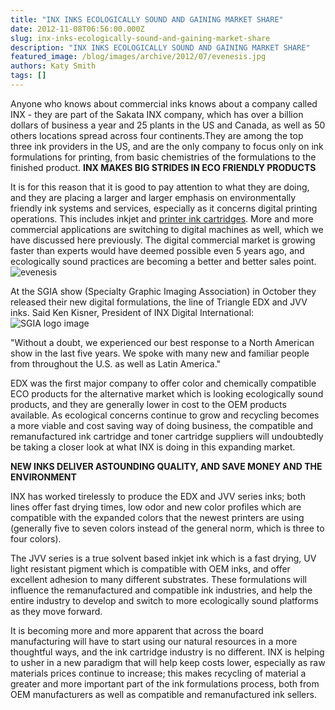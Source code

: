 ```yaml
---
title: "INX INKS ECOLOGICALLY SOUND AND GAINING MARKET SHARE"
date: 2012-11-08T06:56:00.000Z
slug: inx-inks-ecologically-sound-and-gaining-market-share
description: "INX INKS ECOLOGICALLY SOUND AND GAINING MARKET SHARE"
featured_image: /blog/images/archive/2012/07/evenesis.jpg
authors: Katy Smith
tags: []
---
```


Anyone who knows about commercial inks knows about a company called INX - they are part of the Sakata INX company, which has over a billion dollars of business a year and 25 plants in the US and Canada, as well as 50 others locations spread across four continents.They are among the top three ink providers in the US, and are the only company to focus only on ink formulations for printing, from basic chemistries of the formulations to the finished product.
**INX MAKES BIG STRIDES IN ECO FRIENDLY PRODUCTS**

It is for this reason that it is good to pay attention to what they are doing, and they are placing a larger and larger emphasis on environmentally friendly ink systems and services, especially as it concerns digital printing operations. This includes inkjet and [printer ink cartridges](https://www.tomatoink.com/). More and more commercial applications are switching to digital machines as well, which we have discussed here previously. The digital commercial market is growing faster than experts would have deemed possible even 5 years ago, and ecologically sound practices are becoming a better and better sales point.
![evenesis](/blog/images/archive/2012/07/evenesis-480x280.jpg)

At the SGIA show (Specialty Graphic Imaging Association) in October they released their new digital formulations, the line of Triangle EDX and JVV inks. Said Ken Kisner, President of INX Digital International:
![SGIA logo image](/blog/images/archive/2012/11/sgia_10287252.jpg)

"Without a doubt, we experienced our best response to a North American show in the last five years. We spoke with many new and familiar people from throughout the U.S. as well as Latin America."

EDX was the first major company to offer color and chemically compatible ECO products for the alternative market which is looking ecologically sound products, and they are generally lower in cost to the OEM products available. As ecological concerns continue to grow and recycling becomes a more viable and cost saving way of doing business, the compatible and remanufactured ink cartridge and toner cartridge suppliers will undoubtedly be taking a closer look at what INX is doing in this expanding market.

**NEW INKS DELIVER ASTOUNDING QUALITY, AND SAVE MONEY AND THE ENVIRONMENT**

INX has worked tirelessly to produce the EDX and JVV series inks; both lines offer fast drying times, low odor and new color profiles which are compatible with the expanded colors that the newest printers are using (generally five to seven colors instead of the general norm, which is three to four colors).

The JVV series is a true solvent based inkjet ink which is a fast drying, UV light resistant pigment which is compatible with OEM inks, and offer excellent adhesion to many different substrates. These formulations will influence the remanufactured and compatible ink industries, and help the entire industry to develop and switch to more ecologically sound platforms as they move forward.

It is becoming more and more apparent that across the board manufacturing will have to start using our natural resources in a more thoughtful ways, and the ink cartridge industry is no different. INX is helping to usher in a new paradigm that will help keep costs lower, especially as raw materials prices continue to increase; this makes recycling of material a greater and more important part of the ink formulations process, both from OEM manufacturers as well as compatible and remanufactured ink sellers.